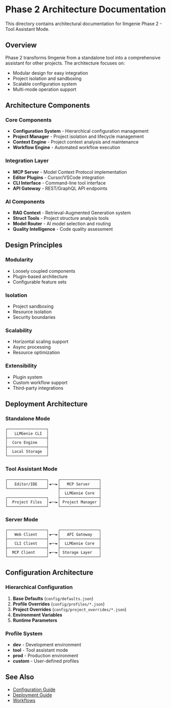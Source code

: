 # Phase 2 Architecture Documentation

This directory contains architectural documentation for llmgenie Phase 2 - Tool Assistant Mode.

## Overview

Phase 2 transforms llmgenie from a standalone tool into a comprehensive assistant for other projects. The architecture focuses on:
- Modular design for easy integration
- Project isolation and sandboxing
- Scalable configuration system
- Multi-mode operation support

## Architecture Components

### Core Components
- **Configuration System** - Hierarchical configuration management
- **Project Manager** - Project isolation and lifecycle management
- **Context Engine** - Project context analysis and maintenance
- **Workflow Engine** - Automated workflow execution

### Integration Layer
- **MCP Server** - Model Context Protocol implementation
- **Editor Plugins** - Cursor/VSCode integration
- **CLI Interface** - Command-line tool interface
- **API Gateway** - REST/GraphQL API endpoints

### AI Components
- **RAG Context** - Retrieval-Augmented Generation system
- **Struct Tools** - Project structure analysis tools
- **Model Router** - AI model selection and routing
- **Quality Intelligence** - Code quality assessment

## Design Principles

### Modularity
- Loosely coupled components
- Plugin-based architecture
- Configurable feature sets

### Isolation
- Project sandboxing
- Resource isolation
- Security boundaries

### Scalability
- Horizontal scaling support
- Async processing
- Resource optimization

### Extensibility
- Plugin system
- Custom workflow support
- Third-party integrations

## Deployment Architecture

### Standalone Mode
```
┌─────────────────┐
│   LLMGenie CLI  │
├─────────────────┤
│  Core Engine    │
├─────────────────┤
│  Local Storage  │
└─────────────────┘
```

### Tool Assistant Mode
```
┌─────────────────┐    ┌─────────────────┐
│   Editor/IDE    │◄──►│   MCP Server    │
└─────────────────┘    ├─────────────────┤
                       │  LLMGenie Core  │
┌─────────────────┐    ├─────────────────┤
│  Project Files  │◄──►│ Project Manager │
└─────────────────┘    └─────────────────┘
```

### Server Mode
```
┌─────────────────┐    ┌─────────────────┐
│   Web Client    │◄──►│   API Gateway   │
├─────────────────┤    ├─────────────────┤
│   CLI Client    │◄──►│  LLMGenie Core  │
├─────────────────┤    ├─────────────────┤
│  MCP Client     │◄──►│ Storage Layer   │
└─────────────────┘    └─────────────────┘
```

## Configuration Architecture

### Hierarchical Configuration
1. **Base Defaults** (`config/defaults.json`)
2. **Profile Overrides** (`config/profiles/*.json`)
3. **Project Overrides** (`config/project_overrides/*.json`)
4. **Environment Variables**
5. **Runtime Parameters**

### Profile System
- **dev** - Development environment
- **tool** - Tool assistant mode
- **prod** - Production environment
- **custom** - User-defined profiles

## See Also
- [Configuration Guide](../../configs/index.md)
- [Deployment Guide](../../deployment/index.md)
- [Workflows](../../workflows/index.md) 